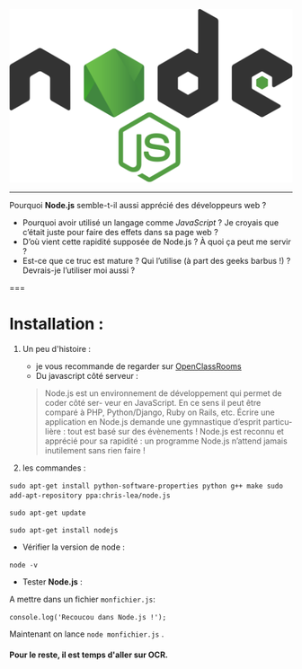 ![node.js](/img/nodejs.svg)

___

Pourquoi __Node.js__ semble-t-il aussi apprécié des développeurs web ?

+ Pourquoi avoir utilisé un langage comme *JavaScript* ? Je croyais que c’était juste pour faire des effets dans sa page web ?
+ D’où vient cette rapidité supposée de Node.js ? À quoi ça peut me servir ?
+ Est-ce que ce truc est mature ? Qui l’utilise (à part des geeks barbus !) ? Devrais-je
l’utiliser moi aussi ?

===
# Installation :
1. Un peu d'histoire :
	+ je vous recommande de regarder sur [OpenClassRooms](https://openclassrooms.com/courses/des-applications-ultra-rapides-avec-node-js/node-js-mais-a-quoi-ca-sert)
	+ Du javascript côté serveur :
	> Node.js est un environnement de développement qui permet de coder côté ser- veur en JavaScript. En ce sens il peut être comparé à PHP, Python/Django, Ruby on Rails, etc. Écrire une application en Node.js demande une gymnastique d’esprit particu- lière : tout est basé sur des évènements !
 Node.js est reconnu et apprécié pour sa rapidité : un programme Node.js n’attend jamais inutilement sans rien faire !

 
2. les commandes :

`sudo apt-get install python-software-properties python g++ make sudo add-apt-repository ppa:chris-lea/node.js`

 `sudo apt-get update`

 
 `sudo apt-get install nodejs`

 + Vérifier la version de node :

 `node -v`

 + Tester __Node.js__ :

 
A mettre dans un fichier `monfichier.js`:

 `console.log('Recoucou dans Node.js !');`

 Maintenant on lance `node monfichier.js` .

 

#### Pour le reste, il est temps d'aller sur OCR.

 

 



